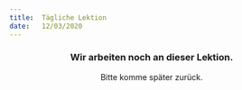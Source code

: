 ```yaml
---
title:  Tägliche Lektion
date:   12/03/2020
---
```


### <center>Wir arbeiten noch an dieser Lektion.</center>
<center>Bitte komme später zurück.</center>